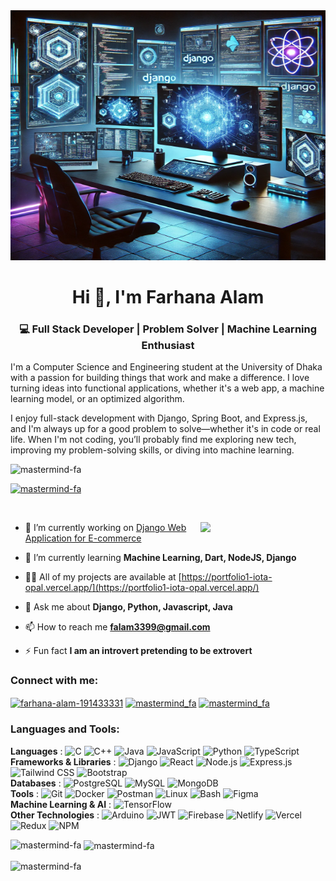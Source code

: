 <img src="https://github.com/mastermind-fa/mastermind-fa/blob/main/profile.jpg" alt="GitHub Cover Image" width="800" height="400">


<h1 align="center">Hi 👋, I'm Farhana Alam</h1>
<h3 align="center">💻 Full Stack Developer | Problem Solver | Machine Learning Enthusiast</h3>
<p align="left">I'm a Computer Science and Engineering student at the University of Dhaka with a passion for building things that work and make a difference. I love turning ideas into functional applications, whether it's a web app, a machine learning model, or an optimized algorithm.

I enjoy full-stack development with Django, Spring Boot, and Express.js, and I'm always up for a good problem to solve—whether it's in code or real life. When I'm not coding, you’ll probably find me exploring new tech, improving my problem-solving skills, or diving into machine learning.</p>


<p align="left"> <img src="https://komarev.com/ghpvc/?username=mastermind-fa&label=Profile%20views&color=0e75b6&style=flat" alt="mastermind-fa" /> </p>

<p align="left"> <a href="https://github.com/ryo-ma/github-profile-trophy"><img src="https://github-profile-trophy.vercel.app/?username=mastermind-fa" alt="mastermind-fa" /></a> </p>

<p align="left"> <a href="https://twitter.com/" target="blank"><img src="https://img.shields.io/twitter/follow/?logo=twitter&style=for-the-badge" alt="" /></a> </p>
<img align="right"  width="200" src="https://media.tenor.com/AlUkiGkR2j8AAAAC/new-game-ahagon-umiko-programming.gif">

- 🔭 I’m currently working on [Django Web Application for E-commerce](https://you-fashion-frontend.vercel.app/)

- 🌱 I’m currently learning **Machine Learning, Dart, NodeJS, Django**

- 👨‍💻 All of my projects are available at [https://portfolio1-iota-opal.vercel.app/](https://portfolio1-iota-opal.vercel.app/)

- 💬 Ask me about **Django, Python, Javascript, Java**

- 📫 How to reach me **falam3399@gmail.com**

- ⚡ Fun fact **I am an introvert pretending to be extrovert**

<h3 align="left">Connect with me:</h3>
<p align="left">
<a href="https://linkedin.com/in/farhana-alam-191433331" target="blank"><img align="center" src="https://raw.githubusercontent.com/rahuldkjain/github-profile-readme-generator/master/src/images/icons/Social/linked-in-alt.svg" alt="farhana-alam-191433331" height="30" width="40" /></a>
<a href="https://codeforces.com/profile/mastermind_fa" target="blank"><img align="center" src="https://raw.githubusercontent.com/rahuldkjain/github-profile-readme-generator/master/src/images/icons/Social/codeforces.svg" alt="mastermind_fa" height="30" width="40" /></a>
<a href="https://www.leetcode.com/mastermind_fa" target="blank"><img align="center" src="https://raw.githubusercontent.com/rahuldkjain/github-profile-readme-generator/master/src/images/icons/Social/leet-code.svg" alt="mastermind_fa" height="30" width="40" /></a>
</p>

<h3 align="left">Languages and Tools:</h3>
<p align="left">
  <strong>Languages</strong> :
  <img src="https://img.shields.io/badge/c-%2300599C.svg?style=flat-square&logo=c&logoColor=white" alt="C" />
  <img src="https://img.shields.io/badge/c++-%2300599C.svg?style=flat-square&logo=c%2B%2B&logoColor=white" alt="C++" />
  <img src="https://img.shields.io/badge/java-%23ED8B00.svg?style=flat-square&logo=java&logoColor=white" alt="Java" />
  <img src="https://img.shields.io/badge/javascript-%23323330.svg?style=flat-square&logo=javascript&logoColor=%23F7DF1E" alt="JavaScript" />
  <img src="https://img.shields.io/badge/python-%2314354C.svg?style=flat-square&logo=python&logoColor=white" alt="Python" />
  <img src="https://img.shields.io/badge/typescript-%23007ACC.svg?style=flat-square&logo=typescript&logoColor=white" alt="TypeScript" />
  <br>
  <strong>Frameworks & Libraries</strong> :
  <img src="https://img.shields.io/badge/django-%23092E20.svg?style=flat-square&logo=django&logoColor=white" alt="Django" />
  <img src="https://img.shields.io/badge/react-%2320232a.svg?style=flat-square&logo=react&logoColor=%2361DAFB" alt="React" />
  <img src="https://img.shields.io/badge/node.js-%2343853D.svg?style=flat-square&logo=node.js&logoColor=white" alt="Node.js" />
  <img src="https://img.shields.io/badge/express.js-%23404d59.svg?style=flat-square&logo=express&logoColor=%2361DAFB" alt="Express.js" />
  <img src="https://img.shields.io/badge/tailwindcss-%2338B2AC.svg?style=flat-square&logo=tailwind-css&logoColor=white" alt="Tailwind CSS" />
  <img src="https://img.shields.io/badge/bootstrap-%23563D7C.svg?style=flat-square&logo=bootstrap&logoColor=white" alt="Bootstrap" />
  <br>
  <strong>Databases</strong> :
  <img src="https://img.shields.io/badge/postgresql-%23336791.svg?style=flat-square&logo=postgresql&logoColor=white" alt="PostgreSQL" />
  <img src="https://img.shields.io/badge/mysql-%2300f.svg?style=flat-square&logo=mysql&logoColor=white" alt="MySQL" />
  <img src="https://img.shields.io/badge/mongodb-%2347A248.svg?style=flat-square&logo=mongodb&logoColor=white" alt="MongoDB" />
  <br>
  <strong>Tools</strong> :
  <img src="https://img.shields.io/badge/git-%23F05032.svg?style=flat-square&logo=git&logoColor=white" alt="Git" />
  <img src="https://img.shields.io/badge/docker-%232496ED.svg?style=flat-square&logo=docker&logoColor=white" alt="Docker" />
  <img src="https://img.shields.io/badge/postman-FF6C37?style=flat-square&logo=postman&logoColor=white" alt="Postman" />
  <img src="https://img.shields.io/badge/linux-%23FCC624.svg?style=flat-square&logo=linux&logoColor=black" alt="Linux" />
  <img src="https://img.shields.io/badge/bash-%234EAA25.svg?style=flat-square&logo=gnu-bash&logoColor=white" alt="Bash" />
  <img src="https://img.shields.io/badge/figma-%23F24E1E.svg?style=flat-square&logo=figma&logoColor=white" alt="Figma" />
  <br>
  <strong>Machine Learning & AI</strong> :
  <img src="https://img.shields.io/badge/tensorflow-%23FF6F00.svg?style=flat-square&logo=tensorflow&logoColor=white" alt="TensorFlow" />
  <br>
  <strong>Other Technologies</strong> :
  <img src="https://img.shields.io/badge/arduino-%2300979D.svg?style=flat-square&logo=arduino&logoColor=white" alt="Arduino" />
  <img src="https://img.shields.io/badge/JWT-black?style=flat-square&logo=JSON%20web%20tokens" alt="JWT"/>
  <img src="https://img.shields.io/badge/firebase-%23039BE5.svg?style=flat-square&logo=firebase" alt="Firebase"/>
  <img src="https://img.shields.io/badge/netlify-%23000000.svg?style=flat-square&logo=netlify&logoColor=#00C7B7" alt="Netlify"/>
  <img src="https://img.shields.io/badge/vercel-%23000000.svg?style=flat-square&logo=vercel&logoColor=white" alt="Vercel"/>
  <img src="https://img.shields.io/badge/redux-%23593d88.svg?style=flat-square&logo=redux&logoColor=white" alt="Redux"/>
  <img src="https://img.shields.io/badge/npm-%23CB3837.svg?style=flat-square&logo=npm&logoColor=white" alt="NPM"/>
</p>


<p><img align="left" src="https://github-readme-stats.vercel.app/api/top-langs?username=mastermind-fa&show_icons=true&locale=en&layout=compact" alt="mastermind-fa" /></p>

<p>&nbsp;<img align="center" src="https://github-readme-stats.vercel.app/api?username=mastermind-fa&show_icons=true&locale=en" alt="mastermind-fa" /></p>

<p><img align="center" src="https://github-readme-streak-stats.herokuapp.com/?user=mastermind-fa&" alt="mastermind-fa" /></p>
